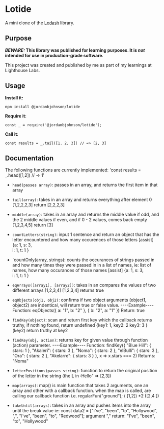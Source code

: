 # Lotide

A mini clone of the [Lodash](https://lodash.com) library.

## Purpose

**_BEWARE:_ This library was published for learning purposes. It is _not_ intended for use in production-grade software.**

This project was created and published by me as part of my learnings at Lighthouse Labs. 

## Usage

**Install it:**

`npm install @jordanbjohnson/lotide`

**Require it:**

`const _ = require('@jordanbjohnson/lotide');`

**Call it:**

`const results = _.tail([1, 2, 3]) // => [2, 3]`

## Documentation 

The following functions are currently implemented:
'const results = _.head([1,2]) // => 1'
* `head(passes array)`: passes in an array, and returns the first item in that array


* `tail(array)`: takes in an array and returns everything after element 0
[1,2,2,2,3] return [2,2,2,3]

* `middle(array)`: takes in an array and returns the middle value if odd, and the 2 middle values if even, and if 0 - 2 values, comes back empty
[1,2,3,4,5] return [3]

* `countLetters(string)`: input 1 sentence and return an object that has the letter encountered and how many occurences of those letters
[assist] {a: 1,
          s: 3,    
          i: 1,
          t: 1
            }

* `countOnly(array, strings): counts the occurances of strings passed in and how many times they were passed in in a list of names, ie: list of names, how many occurances of those names 
[assist] {a: 1,
          s: 3,    
          i: 1,
          t: 1
            }



* `eqArrays([array1], [array2])`: takes in an compares the values of two different arrays
[1,2,3,4] [1,2,3,4] returns true

* `eqObjects(obj1, obj2)`: confirms if two object arguments (object1, object2) are indentical, will return true or false value.
----Example----
Function: eqObjects({ a: "1", b: "2" }, { b: "2", a: "1" })
Return: true

* `findKey(object)`: scan and return first key which the callback returns truthy, if nothing found, return undefined
{key1: 1,
 key2: 2
 key3: 3
 } (key2) return truthy at key2

* `findKey(obj, action)`: returns key for given value through function (action) parameter.
----Example---- 
Function: findKey({
      "Blue Hill": { stars: 1 },
      "Akaleri":   { stars: 3 },
      "Noma":      { stars: 2 },
      "elBulli":   { stars: 3 },
      "Ora":       { stars: 2 },
      "Akelarre":  { stars: 3 }
    }, x => x.stars === 2)
Returns: "Noma"

* `letterPositions(passes string)`: function to return the original position of the letter in the string
(the L in :Hello" => [2,3])

* `map(arrays)`: map() is main function that takes 2 arguments, one an array and other with a callback function. when the map is called, are calling our callback function i.e. regularFun("ground");
( [1,2]) *2 ([2,4
])

* `takeUntil(arrays)`: takes in an array and pushes items into the array until the break value
ie: const data2 = ["I've", "been", "to", "Hollywood", ",", "I've", "been", "to", "Redwood"];
argument "," return: "I've", "been", "to", "Hollywood"
